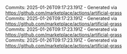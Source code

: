 Commits: 2025-01-26T09:17:23.191Z - Generated via https://github.com/marketplace/actions/artificial-grass
<br>
Commits: 2025-01-26T09:17:23.191Z - Generated via https://github.com/marketplace/actions/artificial-grass
<br>
Commits: 2025-01-26T09:17:23.191Z - Generated via https://github.com/marketplace/actions/artificial-grass
<br>
Commits: 2025-01-26T09:17:23.191Z - Generated via https://github.com/marketplace/actions/artificial-grass
<br>
